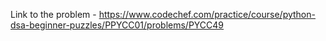 Link to the problem - https://www.codechef.com/practice/course/python-dsa-beginner-puzzles/PPYCC01/problems/PYCC49
